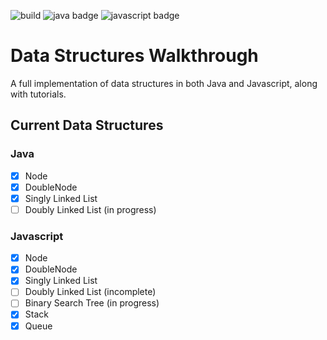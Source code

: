 ![build](https://img.shields.io/snap-ci/ThoughtWorksStudios/eb_deployer/master.svg)
![java badge](https://img.shields.io/badge/java-untested-orange.svg)
![javascript badge](https://img.shields.io/badge/javascript-untested-orange.svg)

# Data Structures Walkthrough

A full implementation of data structures in both Java and Javascript, along with tutorials.

## Current Data Structures

### Java

- [x] Node
- [x] DoubleNode
- [x] Singly Linked List
- [ ] Doubly Linked List (in progress)

### Javascript

- [x] Node
- [x] DoubleNode
- [x] Singly Linked List
- [ ] Doubly Linked List (incomplete)
- [ ] Binary Search Tree (in progress)
- [x] Stack
- [x] Queue
